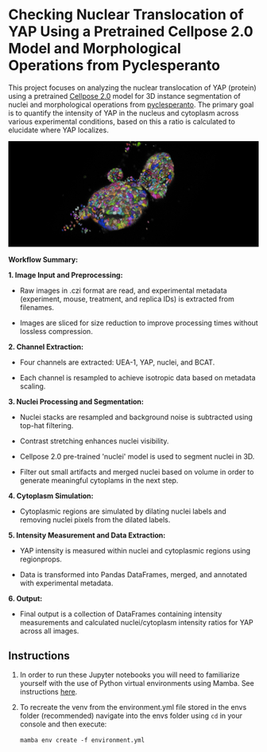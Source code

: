 <h1>Checking Nuclear Translocation of YAP Using a Pretrained Cellpose 2.0 Model and Morphological Operations from Pyclesperanto</h1>

This project focuses on analyzing the nuclear translocation of YAP (protein) using a pretrained [Cellpose 2.0](https://www.nature.com/articles/s41592-022-01663-4) model for 3D instance segmentation of nuclei and morphological operations from [pyclesperanto](https://github.com/clEsperanto/pyclesperanto_prototype). The primary goal is to quantify the intensity of YAP in the nucleus and cytoplasm across various experimental conditions, based on this a ratio is calculated to elucidate where YAP localizes.

![unfiltered_organoid_labels](./assets/unfiltered_organoids.png)

**Workflow Summary:**

**1. Image Input and Preprocessing:**

- Raw images in .czi format are read, and experimental metadata (experiment, mouse, treatment, and replica IDs) is extracted from filenames.

- Images are sliced for size reduction to improve processing times without lossless compression.

**2. Channel Extraction:**

- Four channels are extracted: UEA-1, YAP, nuclei, and BCAT.

- Each channel is resampled to achieve isotropic data based on metadata scaling.

**3. Nuclei Processing and Segmentation:**

- Nuclei stacks are resampled and background noise is subtracted using top-hat filtering.

- Contrast stretching enhances nuclei visibility.

- Cellpose 2.0 pre-trained 'nuclei' model is used to segment nuclei in 3D.

- Filter out small artifacts and merged nuclei based on volume in order to generate meaningful cytoplams in the next step.

**4. Cytoplasm Simulation:**

- Cytoplasmic regions are simulated by dilating nuclei labels and removing nuclei pixels from the dilated labels.

**5. Intensity Measurement and Data Extraction:**

- YAP intensity is measured within nuclei and cytoplasmic regions using regionprops.

- Data is transformed into Pandas DataFrames, merged, and annotated with experimental metadata.

**6. Output:**

- Final output is a collection of DataFrames containing intensity measurements and calculated nuclei/cytoplasm intensity ratios for YAP across all images.

<h2>Instructions</h2>

1. In order to run these Jupyter notebooks you will need to familiarize yourself with the use of Python virtual environments using Mamba. See instructions [here](https://biapol.github.io/blog/mara_lampert/getting_started_with_mambaforge_and_python/readme.html).

2. To recreate the venv from the environment.yml file stored in the envs folder (recommended) navigate into the envs folder using <code>cd</code> in your console and then execute:

   <code>mamba env create -f environment.yml</code>
